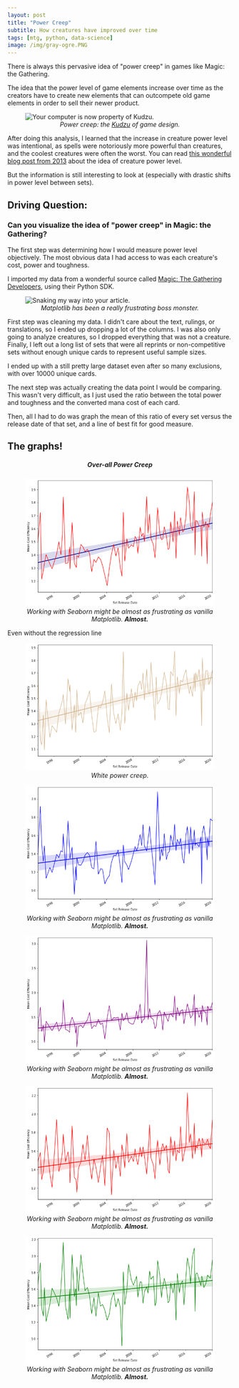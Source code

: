 ```yaml
---
layout: post
title: "Power Creep"
subtitle: How creatures have improved over time
tags: [mtg, python, data-science]
image: /img/gray-ogre.PNG
---
```


There is always this pervasive idea of "power creep" in games like Magic: the Gathering.

The idea that the power level of game elements increase over time as the creators have to
create new elements that can outcompete old game elements in order to sell their newer product.

<figure class="center-block">
  <img src="https://img.scryfall.com/cards/art_crop/front/7/8/789965c4-f3c8-4ef3-8854-9b4016356d20.jpg" alt="Your computer is now property of Kudzu." title="Power Creep versus R&D at Wizards of the Coast headquarters." />
  <figcaption align="center"><i>Power creep: the <a href="https://scryfall.com/card/ced/205/kudzu">Kudzu</a> of game design.</i></figcaption>
</figure>

After doing this analysis, I learned that the increase in creature power level was intentional,
as spells were notoriously more powerful than creatures, and the coolest creatures were often the worst.
You can read [this wonderful blog post from 2013](https://magic.wizards.com/en/articles/archive/latest-developments/where-wild-things-are-2013-11-15)
about the idea of creature power level. 

But the information is still interesting to look at (especially with drastic shifts in power level between sets).

## Driving Question:
### Can you visualize the idea of "power creep" in Magic: the Gathering?

The first step was determining how I would measure power level objectively. The most obvious data I had access to was each creature's cost, power and toughness.

I imported my data from a wonderful source called [Magic: The Gathering Developers](https://magicthegathering.io/), using their Python SDK.

<figure class="center-block">
  <img src="https://img.scryfall.com/cards/art_crop/front/8/2/82c552a1-6245-4caf-8249-765ce7ea80d2.jpg" alt="Snaking my way into your article." title="Python: a snake in the grass... no, wait, those are trees. A snake in the trees?" />
  <figcaption align="center"><i>Matplotlib has been a really frustrating boss monster.</i></figcaption>
</figure>

First step was cleaning my data. I didn't care about the text, rulings, or translations,
so I ended up dropping a lot of the columns.
I was also only going to analyze creatures, so I dropped everything that was not a creature.
Finally, I left out a long list of sets that were all reprints or
non-competitive sets without enough unique cards to represent useful sample sizes.

I ended up with a still pretty large dataset even after so many exclusions, with over 10000 unique cards.

The next step was actually creating the data point I would be comparing.
This wasn't very difficult, as I just used the ratio between
the total power and toughness and the converted mana cost of each card.

Then, all I had to do was graph the mean of this ratio of every set versus the release date of that set, and a line of best fit for good measure.

## The graphs!

<h5 align="center">Over-all Power Creep</h5>
<figure class="center-block">
  <img src="../img/accumulate_power_creep.png" alt="You should really see these graphs, they're the entire point of the article." title="I think I'm starting to see a trend here..." />
  <figcaption align="center"><i>Working with Seaborn might be almost as frustrating as vanilla Matplotlib. <b>Almost.</b></i></figcaption>
</figure>

Even without the regression line

<figure class="center-block">
  <img src="../img/white_power_creep.png" alt="You should really see these graphs, they're the entire point of the article." title="White Weenies bulk up." />
  <figcaption align="center"><i>White power creep.</i></figcaption>
</figure>
<figure class="center-block">
  <img src="../img/blue_power_creep.png" alt="You should really see these graphs, they're the entire point of the article." title="I think I'm starting to see a trend here..." />
  <figcaption align="center"><i>Working with Seaborn might be almost as frustrating as vanilla Matplotlib. <b>Almost.</b></i></figcaption>
</figure>
<figure class="center-block">
  <img src="../img/black_power_creep.png" alt="You should really see these graphs, they're the entire point of the article." title="I think I'm starting to see a trend here..." />
  <figcaption align="center"><i>Working with Seaborn might be almost as frustrating as vanilla Matplotlib. <b>Almost.</b></i></figcaption>
</figure>
<figure class="center-block">
  <img src="../img/red_power_creep.png" alt="You should really see these graphs, they're the entire point of the article." title="I think I'm starting to see a trend here..." />
  <figcaption align="center"><i>Working with Seaborn might be almost as frustrating as vanilla Matplotlib. <b>Almost.</b></i></figcaption>
</figure>
<figure class="center-block">
  <img src="../img/green_power_creep.png" alt="You should really see these graphs, they're the entire point of the article." title="I think I'm starting to see a trend here..." />
  <figcaption align="center"><i>Working with Seaborn might be almost as frustrating as vanilla Matplotlib. <b>Almost.</b></i></figcaption>
</figure>
